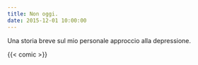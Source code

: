 ```yaml
---
title: Non oggi.
date: 2015-12-01 10:00:00
---
```

Una storia breve sul mio personale approccio alla depressione.
<!--more-->

{{< comic >}}